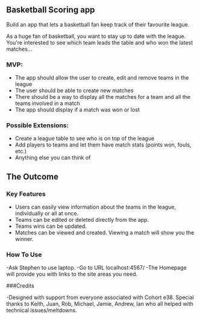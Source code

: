 ## Basketball Scoring app

Build an app that lets a basketball fan keep track of their favourite league.

As a huge fan of basketball, you want to stay up to date with the league. You're interested to see which team leads the table and who won the latest matches…

### MVP:
* The app should allow the user to create, edit and remove teams in the league
* The user should be able to create new matches
* There should be a way to display all the matches for a team and all the teams involved in a match
* The app should display if a match was won or lost

### Possible Extensions:
* Create a league table to see who is on top of the league
* Add players to teams and let them have match stats (points won, fouls, etc.)
* Anything else you can think of

## The Outcome

### Key Features

- Users can easily view information about the teams in the league, individually or all at once.
- Teams can be edited or deleted directly from the app.
- Teams wins can be updated.
- Matches can be viewed and created. Viewing a match will show you the winner.

### How To Use

-Ask Stephen to use laptop.
-Go to URL localhost:4567/
-The Homepage will provide you with links to the site areas you need.

###Credits

-Designed with support from everyone associated with Cohort e38. Special thanks to Keith, Juan, Rob, Michael, Jamie, Andrew, Ian who all helped with technical issues/meltdowns.
